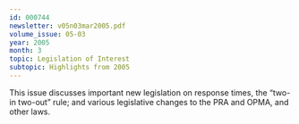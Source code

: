 ```yaml
---
id: 000744
newsletter: v05n03mar2005.pdf
volume_issue: 05-03
year: 2005
month: 3
topic: Legislation of Interest
subtopic: Highlights from 2005
---
```


This issue discusses important new legislation on response times, the “two-in two-out” rule; and various legislative changes to the PRA and OPMA, and other laws.